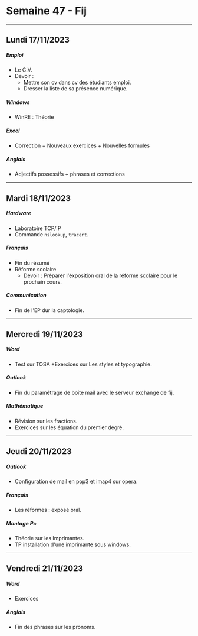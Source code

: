 # Semaine 47 - Fij

---
## Lundi 17/11/2023
##### Emploi
- Le C.V. 
- Devoir :
	- Mettre son cv dans cv des étudiants emploi.
	- Dresser la liste de sa présence numérique.
##### Windows
- WinRE : Théorie 
##### Excel
- Correction + Nouveaux exercices + Nouvelles formules
##### Anglais
- Adjectifs possessifs + phrases et corrections 
---

## Mardi 18/11/2023
##### Hardware
- Laboratoire TCP/IP
- Commande `nslookup`, `tracert`.
##### Français
- Fin du résumé 
- Réforme scolaire 
	- Devoir : Préparer l'éxposition oral de la réforme scolaire pour le prochain cours.

##### Communication
- Fin de l'EP dur la captologie.

--- 

## Mercredi 19/11/2023
##### Word
- Test sur TOSA +Exercices sur Les styles et typographie.
##### Outlook
- Fin du paramétrage de boîte mail avec le serveur exchange de fij.
##### Mathématique
- Révision sur les fractions.
- Exercices sur les équation du premier degré.

---

## Jeudi 20/11/2023
##### Outlook
- Configuration de mail en pop3 et imap4 sur opera.
##### Français
- Les réformes : exposé oral.
##### Montage Pc 
- Théorie sur les Imprimantes.
- TP installation d'une imprimante sous windows.

---

## Vendredi  21/11/2023
##### Word
- Exercices 
##### Anglais
- Fin des phrases sur les pronoms.